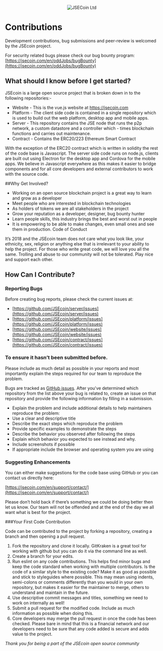 <div align="center">

![JSECoin Ltd](https://jsecoin.com/docs/images/JSECoin_logo.png)
</div>

# Contributions

Development contributions, bug submissions and peer-review is welcomed by the JSEcoin project. 

For security related bugs please check our bug bounty program: 
[https://jsecoin.com/en/oddJobs/bugBounty](https://jsecoin.com/en/oddJobs/bugBounty)

## What should I know before I get started?

JSEcoin is a large open source project that is broken down in to the following repositories:-

- Website - This is the vue.js website at https://jsecoin.com
- Platform - The client side code is contained in a single repository which is used to build out the web platform, desktop app and mobile apps. 
- Server - This repository contains the JSE node that runs the p2p network, a custom datastore and a controller which - times blockchain functions and carries out maintenance.
- Contract - Contains the ERC20/223 Ethereum Smart Contract

With the exception of the ERC20 contract which is written in solidity the rest of the code base is Javascript. The server side code runs on node.js, clients are built out using Electron for the desktop app and Cordova for the mobile apps. We believe in Javascript everywhere as this makes it easier to bridge components and for all core developers and external contributors to work with the source code.

##Why Get Involved?

- Working on an open source blockchain project is a great way to learn and grow as a developer
- Meet people who are interested in blockchain technologies
- As holders of tokens we are all stakeholders in the project
- Grow your reputation as a developer, designer, bug bounty hunter
- Learn people skills, this industry brings the best and worst out in people
- It is empowering to be able to make changes, even small ones and see them in production.
Code of Conduct

It’s 2018 and the JSEcoin team does not care what you look like, your ethnicity, sex, religion or anything else that is irrelevant to your ability to help the project. For those who write great code, we will love you all the same. Trolling and abuse to our community will not be tolerated. Play nice and support each other.

## How Can I Contribute?
### Reporting Bugs

Before creating bug reports, please check the current issues at:

- [https://github.com/JSEcoin/server/issues](https://github.com/JSEcoin/server/issues)
- [https://github.com/JSEcoin/platform/issues](https://github.com/JSEcoin/platform/issues)
- [https://github.com/JSEcoin/website/issues](https://github.com/JSEcoin/website/issues)
- [https://github.com/JSEcoin/contract/issues](https://github.com/JSEcoin/contract/issues)

### To ensure it hasn’t been submitted before.

Please include as much detail as possible in your reports and most importantly explain the steps required for our team to reproduce the problem.

Bugs are tracked as [GitHub issues](https://guides.github.com/features/issues/). After you've determined which repository from the list above your bug is related to, create an issue on that repository and provide the following information by filling in a submission.

- Explain the problem and include additional details to help maintainers reproduce the problem:
- Use a clear and descriptive title
- Describe the exact steps which reproduce the problem 
- Provide specific examples to demonstrate the steps
- Describe the behavior you observed after following the steps
- Explain which behavior you expected to see instead and why.
- Include screenshots if possible
- If appropriate include the browser and operating system you are using

### Suggesting Enhancements

You can either make suggestions for the code base using GitHub or you can contact us directly here: 

[https://jsecoin.com/en/support/contact/](https://jsecoin.com/en/support/contact/)

Please don’t hold back if there’s something we could be doing better then let us know. Our team will not be offended and at the end of the day we all want what is best for the project.

###Your First Code Contribution

Code can be contributed to the project by forking a repository, creating a branch and then opening a pull request.

1. Fork the repository and clone it locally. GitKraken is a great tool for working with github but you can do it via the command line as well.
2. Create a branch for your edits.
3. Run eslint on any code contributions. This helps find minor bugs and keep the code standard when working with multiple contributors. Is the code of a similar style to the existing code? Make it as good as possible and stick to styleguides where possible. This may mean using indents, semi-colons or comments differently than you would in your own repository, but makes it easier for the maintainer to merge, others to understand and maintain in the future.
4. Use descriptive commit messages and titles, something we need to work on internally as well!
5. Submit a pull request for the modified code. Include as much information as possible when doing this.
6. Core developers may merge the pull request in once the code has been checked. Please bare in mind that this is a financial network and our developers need to be sure that any code added is secure and adds value to the project.

*Thank you for being a part of the JSEcoin open source community*
